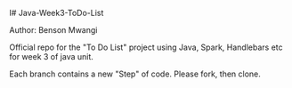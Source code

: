 I# Java-Week3-ToDo-List

Author: Benson Mwangi

Official repo for the "To Do List" project using Java, Spark, Handlebars etc for week 3 of java unit.

Each branch contains a new "Step" of code. Please fork, then clone.



